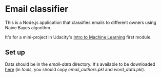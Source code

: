 # Email classifier #

This is a Node.js application that classifies emails to different owners using Naive Bayes algorithm.

It's for a mini-project in Udacity's [Intro to Machine Learning](https://www.udacity.com/course/viewer#!/c-ud120/) first module.


## Set up ##
Data should be in the *email-data* directory. It's available to be downloaded [here](https://github.com/udacity/ud120-projects) (in *tools*, you should copy *email_authors.pkl* and *word_data.pkl*).